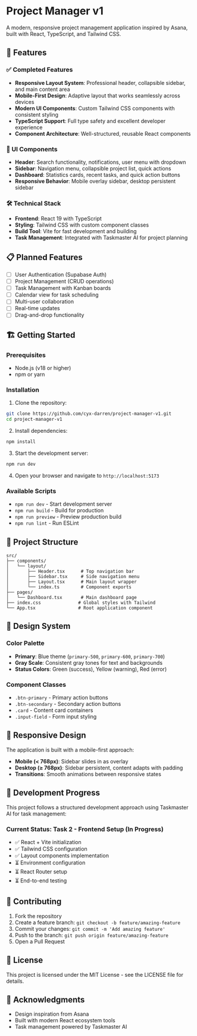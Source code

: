 # Project Manager v1

A modern, responsive project management application inspired by Asana, built with React, TypeScript, and Tailwind CSS.

## 🚀 Features

### ✅ Completed Features
- **Responsive Layout System**: Professional header, collapsible sidebar, and main content area
- **Mobile-First Design**: Adaptive layout that works seamlessly across devices
- **Modern UI Components**: Custom Tailwind CSS components with consistent styling
- **TypeScript Support**: Full type safety and excellent developer experience
- **Component Architecture**: Well-structured, reusable React components

### 🎨 UI Components
- **Header**: Search functionality, notifications, user menu with dropdown
- **Sidebar**: Navigation menu, collapsible project list, quick actions
- **Dashboard**: Statistics cards, recent tasks, and quick action buttons
- **Responsive Behavior**: Mobile overlay sidebar, desktop persistent sidebar

### 🛠️ Technical Stack
- **Frontend**: React 19 with TypeScript
- **Styling**: Tailwind CSS with custom component classes
- **Build Tool**: Vite for fast development and building
- **Task Management**: Integrated with Taskmaster AI for project planning

## 📋 Planned Features
- [ ] User Authentication (Supabase Auth)
- [ ] Project Management (CRUD operations)
- [ ] Task Management with Kanban boards
- [ ] Calendar view for task scheduling
- [ ] Multi-user collaboration
- [ ] Real-time updates
- [ ] Drag-and-drop functionality

## 🏗️ Getting Started

### Prerequisites
- Node.js (v18 or higher)
- npm or yarn

### Installation

1. Clone the repository:
```bash
git clone https://github.com/cyx-darren/project-manager-v1.git
cd project-manager-v1
```

2. Install dependencies:
```bash
npm install
```

3. Start the development server:
```bash
npm run dev
```

4. Open your browser and navigate to `http://localhost:5173`

### Available Scripts

- `npm run dev` - Start development server
- `npm run build` - Build for production
- `npm run preview` - Preview production build
- `npm run lint` - Run ESLint

## 📁 Project Structure

```
src/
├── components/
│   └── layout/
│       ├── Header.tsx      # Top navigation bar
│       ├── Sidebar.tsx     # Side navigation menu
│       ├── Layout.tsx      # Main layout wrapper
│       └── index.ts        # Component exports
├── pages/
│   └── Dashboard.tsx       # Main dashboard page
├── index.css              # Global styles with Tailwind
└── App.tsx                # Root application component
```

## 🎨 Design System

### Color Palette
- **Primary**: Blue theme (`primary-500`, `primary-600`, `primary-700`)
- **Gray Scale**: Consistent gray tones for text and backgrounds
- **Status Colors**: Green (success), Yellow (warning), Red (error)

### Component Classes
- `.btn-primary` - Primary action buttons
- `.btn-secondary` - Secondary action buttons  
- `.card` - Content card containers
- `.input-field` - Form input styling

## 📱 Responsive Design

The application is built with a mobile-first approach:

- **Mobile (< 768px)**: Sidebar slides in as overlay
- **Desktop (≥ 768px)**: Sidebar persistent, content adapts with padding
- **Transitions**: Smooth animations between responsive states

## 🔄 Development Progress

This project follows a structured development approach using Taskmaster AI for task management:

### Current Status: **Task 2 - Frontend Setup** (In Progress)
- ✅ React + Vite initialization
- ✅ Tailwind CSS configuration  
- ✅ Layout components implementation
- ⏳ Environment configuration
- ⏳ React Router setup
- ⏳ End-to-end testing

## 🤝 Contributing

1. Fork the repository
2. Create a feature branch: `git checkout -b feature/amazing-feature`
3. Commit your changes: `git commit -m 'Add amazing feature'`
4. Push to the branch: `git push origin feature/amazing-feature`
5. Open a Pull Request

## 📄 License

This project is licensed under the MIT License - see the LICENSE file for details.

## 🙏 Acknowledgments

- Design inspiration from Asana
- Built with modern React ecosystem tools
- Task management powered by Taskmaster AI
